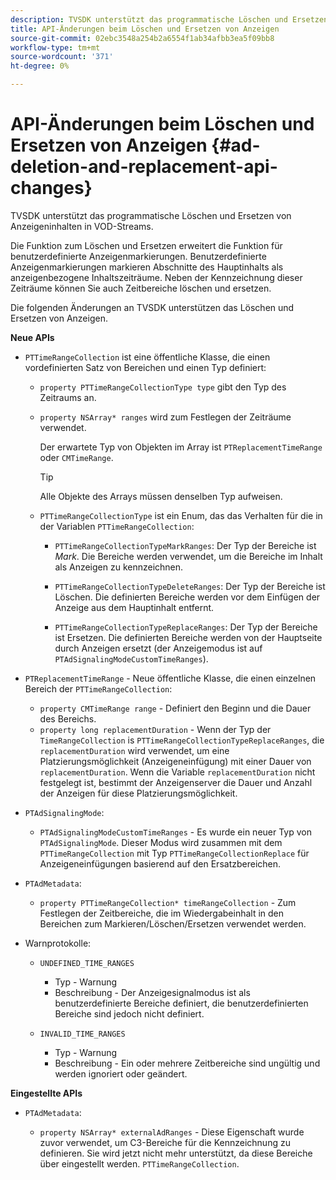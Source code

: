 ```yaml
---
description: TVSDK unterstützt das programmatische Löschen und Ersetzen von Anzeigeninhalten in VOD-Streams.
title: API-Änderungen beim Löschen und Ersetzen von Anzeigen
source-git-commit: 02ebc3548a254b2a6554f1ab34afbb3ea5f09bb8
workflow-type: tm+mt
source-wordcount: '371'
ht-degree: 0%

---
```


# API-Änderungen beim Löschen und Ersetzen von Anzeigen {#ad-deletion-and-replacement-api-changes}

TVSDK unterstützt das programmatische Löschen und Ersetzen von Anzeigeninhalten in VOD-Streams.

Die Funktion zum Löschen und Ersetzen erweitert die Funktion für benutzerdefinierte Anzeigenmarkierungen. Benutzerdefinierte Anzeigenmarkierungen markieren Abschnitte des Hauptinhalts als anzeigenbezogene Inhaltszeiträume. Neben der Kennzeichnung dieser Zeiträume können Sie auch Zeitbereiche löschen und ersetzen.

<!--<a id="section_7A90BFE99F1A4D908D6DDB0B49FA1199"></a>-->

Die folgenden Änderungen an TVSDK unterstützen das Löschen und Ersetzen von Anzeigen.

**Neue APIs**

* `PTTimeRangeCollection` ist eine öffentliche Klasse, die einen vordefinierten Satz von Bereichen und einen Typ definiert:

   * `property PTTimeRangeCollectionType type` gibt den Typ des Zeitraums an.
   * `property NSArray* ranges` wird zum Festlegen der Zeiträume verwendet.

     Der erwartete Typ von Objekten im Array ist `PTReplacementTimeRange` oder `CMTimeRange`.

     >[!TIP]
     >
     >Alle Objekte des Arrays müssen denselben Typ aufweisen.

   * `PTTimeRangeCollectionType` ist ein Enum, das das Verhalten für die in der Variablen `PTTimeRangeCollection`:

      * `PTTimeRangeCollectionTypeMarkRanges`: Der Typ der Bereiche ist *Mark*. Die Bereiche werden verwendet, um die Bereiche im Inhalt als Anzeigen zu kennzeichnen.

      * `PTTimeRangeCollectionTypeDeleteRanges`: Der Typ der Bereiche ist Löschen. Die definierten Bereiche werden vor dem Einfügen der Anzeige aus dem Hauptinhalt entfernt.
      * `PTTimeRangeCollectionTypeReplaceRanges`: Der Typ der Bereiche ist Ersetzen. Die definierten Bereiche werden von der Hauptseite durch Anzeigen ersetzt (der Anzeigemodus ist auf `PTAdSignalingModeCustomTimeRanges`).

* `PTReplacementTimeRange` - Neue öffentliche Klasse, die einen einzelnen Bereich der `PTTimeRangeCollection`:

   * `property CMTimeRange range` - Definiert den Beginn und die Dauer des Bereichs.
   * `property long replacementDuration` - Wenn der Typ der `TimeRangeCollection` is `PTTimeRangeCollectionTypeReplaceRanges`, die `replacementDuration` wird verwendet, um eine Platzierungsmöglichkeit (Anzeigeneinfügung) mit einer Dauer von `replacementDuration`. Wenn die Variable `replacementDuration` nicht festgelegt ist, bestimmt der Anzeigenserver die Dauer und Anzahl der Anzeigen für diese Platzierungsmöglichkeit.

* `PTAdSignalingMode`:

   * `PTAdSignalingModeCustomTimeRanges` - Es wurde ein neuer Typ von `PTAdSignalingMode`. Dieser Modus wird zusammen mit dem `PTTimeRangeCollection` mit Typ `PTTimeRangeCollectionReplace` für Anzeigeneinfügungen basierend auf den Ersatzbereichen.

* `PTAdMetadata`:

   * `property PTTimeRangeCollection* timeRangeCollection` - Zum Festlegen der Zeitbereiche, die im Wiedergabeinhalt in den Bereichen zum Markieren/Löschen/Ersetzen verwendet werden.

* Warnprotokolle:

   * `UNDEFINED_TIME_RANGES`

      * Typ - Warnung
      * Beschreibung - Der Anzeigesignalmodus ist als benutzerdefinierte Bereiche definiert, die benutzerdefinierten Bereiche sind jedoch nicht definiert.

   * `INVALID_TIME_RANGES`

      * Typ - Warnung
      * Beschreibung - Ein oder mehrere Zeitbereiche sind ungültig und werden ignoriert oder geändert.

**Eingestellte APIs**

* `PTAdMetadata`:

   * `property NSArray* externalAdRanges` - Diese Eigenschaft wurde zuvor verwendet, um C3-Bereiche für die Kennzeichnung zu definieren. Sie wird jetzt nicht mehr unterstützt, da diese Bereiche über eingestellt werden. `PTTimeRangeCollection`.
